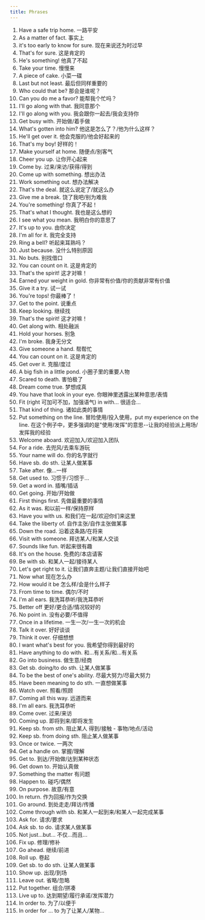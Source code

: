 ```yaml
---
title: Phrases
---
```


1. Have a safe trip home. 一路平安
1. As a matter of fact. 事实上
1. it's too early to know for sure. 现在来说还为时过早
1. That's for sure. 这是肯定的
1. He's something! 他真了不起
1. Take your time. 慢慢来
1. A piece of cake. 小菜一碟
1. Last but not least. 最后但同样重要的
1. Who could that be? 那会是谁呢？
1. Can you do me a favor? 能帮我个忙吗？
1. I'll go along with that. 我同意那个
1. I'll go along with you. 我会跟你一起去/我会支持你
1. Get busy with. 开始做/着手做
1. What's gotten into him? 他这是怎么了？/他为什么这样？
1. He'll get over it. 他会克服的/他会好起来的
1. That's my boy! 好样的！
1. Make yourself at home. 随便点/别客气
1. Cheer you up. 让你开心起来
1. Come by. 过来/来访/获得/得到
1. Come up with something. 想出办法
1. Work something out. 想办法解决
1. That's the deal. 就这么说定了/就这么办
1. Give me a break. 饶了我吧/别为难我
1. You're something! 你真了不起！
1. That's what I thought. 我也是这么想的
1. I see what you mean. 我明白你的意思了
1. It's up to you. 由你决定
1. I'm all for it. 我完全支持
1. Ring a bell? 听起来耳熟吗？
1. Just because. 没什么特别原因
1. No buts. 别找借口
1. You can count on it. 这是肯定的
1. That's the spirit! 这才对嘛！
1. Earned your weight in gold. 你非常有价值/你的贡献非常有价值
1. Give it a try. 试一试
1. You're tops! 你最棒了！
1. Get to the point. 说重点
1. Keep looking. 继续找
1. That's the spirit! 这才对嘛！
1. Get along with. 相处融派
1. Hold your horses. 别急
1. I'm broke. 我身无分文
1. Give someone a hand. 帮帮忙
1. You can count on it. 这是肯定的
1. Get over it. 克服/度过
1. A big fish in a little pond. 小圈子里的重要人物
1. Scared to death. 害怕极了
1. Dream come true. 梦想成真
1. You have that look in your eye. 你眼神里透露出某种意思/表情
1. Fit (right 可加可不加，加强语气) in with... 很适合...
1. That kind of thing. 诸如此类的事情
1. Put something on the line. 冒险使用/投入使用，put my experience on the line. 在这个例子中，更多强调的是"使用/发挥"的意思--让我的经验派上用场/发挥我的经验
1. Welcome aboard. 欢迎加入/欢迎加入团队
1. For a ride. 去兜风/去乘车游玩
1. Your name will do. 你的名字就行
1. Have sb. do sth. 让某人做某事
1. Take after. 像...一样
1. Get used to. 习惯于/习惯于...
1. Get a word in. 插嘴/插话
1. Get going. 开始/开始做
1. First things first. 先做最重要的事情
1. As it was. 和以前一样/保持原样
1. Have you with us. 和我们在一起/欢迎你们来这里
1. Take the liberty of. 自作主张/自作主张做某事
1. Down the road. 沿着这条路/在将来
1. Visit with someone. 拜访某人/和某人交谈
1. Sounds like fun. 听起来很有趣
1. It's on the house. 免费的/本店请客
1. Be with sb. 和某人一起/接待某人
1. Let's get right to it. 让我们直奔主题/让我们直接开始吧
1. Now what 现在怎么办
1. How would it be 怎么样/会是什么样子
1. From time to time. 偶尔/不时
1. I'm all ears. 我洗耳恭听/我洗耳恭听
1. Better off 更好/更合适/情况较好的
1. No point in. 没有必要/不值得
1. Once in a lifetime. 一生一次/一生一次的机会
1. Talk it over. 好好谈谈
1. Think it over. 仔细想想
1. I want what's best for you. 我希望你得到最好的
1. Have anything to do with. 和...有关系/和...有关系
1. Go into business. 做生意/经商
1. Get sb. doing/to do sth. 让某人做某事
1. To be the best of one's ability. 尽最大努力/尽最大努力
1. Have been meaning to do sth. 一直想做某事
1. Watch over. 照看/照顾
1. Coming all this way. 远道而来
1. I'm all ears. 我洗耳恭听
1. Come over. 过来/来访
1. Coming up. 即将到来/即将发生
1. Keep sb. from sth. 阻止某人 得到/接触 - 事物/地点/活动
1. Keep sb. from doing sth. 阻止某人做某事
1. Once or twice. 一两次
1. Get a handle on. 掌握/理解
1. Get to. 到达/开始做/达到某种状态
1. Get down to. 开始认真做
1. Something the matter 有问题
1. Happen to. 碰巧/偶然
1. On purpose. 故意/有意
1. In return. 作为回报/作为交换
1. Go around. 到处走走/拜访/传播
1. Come through with sb. 和某人一起到来/和某人一起完成某事
1. Ask for. 请求/要求
1. Ask sb. to do. 请求某人做某事
1. Not just...but... 不仅...而且...
1. Fix up. 修理/修补
1. Go ahead. 继续/前进
1. Roll up. 卷起
1. Get sb. to do sth. 让某人做某事
1. Show up. 出现/到场
1. Leave out. 省略/忽略
1. Put together. 组合/拼凑
1. Live up to. 达到期望/履行承诺/发挥潜力
1. In order to. 为了/以便于
1. In order for ... to 为了让某人/某物...